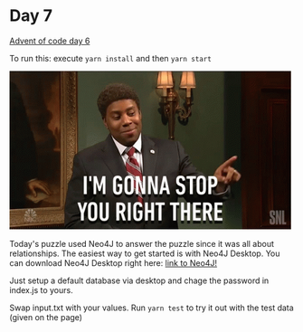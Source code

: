 # Day 7
[Advent of code day 6](https://adventofcode.com/2020/day/7)

To run this: execute `yarn install` and then `yarn start`

![Hold Up!](stop_ya.gif)

Today's puzzle used Neo4J to answer the puzzle since it was all about relationships. 
The easiest way to get started is with Neo4J Desktop. You can download Neo4J Desktop right here: [link to Neo4J!](https://neo4j.com/download-neo4j-now/)

Just setup a default database via desktop and chage the password in index.js to yours. 

Swap input.txt with your values. 
Run `yarn test` to try it out with the test data (given on the page)